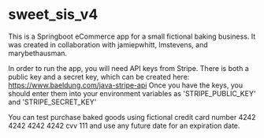 # sweet_sis_v4
This is a Springboot eCommerce app for a small fictional baking business.
It was created in collaboration with jamiepwhitt, lmstevens, and marybethausman.

In order to run the app, you will need API keys from Stripe. There is both a public key and a secret key, which can be created here: https://www.baeldung.com/java-stripe-api
Once you have the keys, you should enter them into your environment variables as 'STRIPE_PUBLIC_KEY' and 'STRIPE_SECRET_KEY'

You can test purchase baked goods using fictional credit card number 4242 4242 4242 4242 cvv 111 and use any future date for an expiration date.
